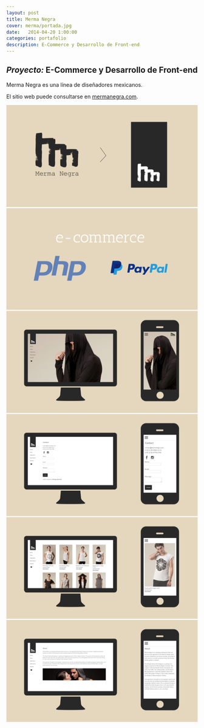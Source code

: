 ```yaml
---
layout: post
title: Merma Negra
cover: merma/portada.jpg
date:   2014-04-20 1:00:00
categories: portafolio
description: E-Commerce y Desarrollo de Front-end
---
```


## _Proyecto:_ E-Commerce y Desarrollo de Front-end

Merma Negra es una línea de diseñadores mexicanos. 

El sitio web puede consultarse en [mermanegra.com][mermanegra.com].

![proyecto-01][proyecto-01]
![proyecto-02][proyecto-02]
![proyecto-03][proyecto-03]
![proyecto-04][proyecto-04]
![proyecto-05][proyecto-05]
![proyecto-06][proyecto-06]



[mermanegra.com]: http://mermanegra.com

[proyecto-01]: /images/merma/merma-01.jpg
[proyecto-02]: /images/merma/merma-02.jpg
[proyecto-03]: /images/merma/merma-03.jpg
[proyecto-04]: /images/merma/merma-04.jpg
[proyecto-05]: /images/merma/merma-05.jpg
[proyecto-06]: /images/merma/merma-06.jpg

